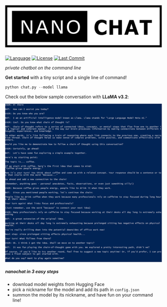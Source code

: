 # ![alt text](./logo.svg)

[![Language](https://img.shields.io/github/languages/top/zackxzhang/nanochat)](https://github.com/zackxzhang/nanochat)
[![License](https://img.shields.io/github/license/zackxzhang/nanochat)](https://opensource.org/licenses/BSD-3-Clause)
[![Last Commit](https://img.shields.io/github/last-commit/zackxzhang/nanochat)](https://github.com/zackxzhang/nanochat)

*private chatbot on the command line*


**Get started** with a tiny script and a single line of command!
```python
python chat.py --model llama
```

Check out the below sample conversation with **LLaMA v3.2**:

![alt text](./example.png)


##### nanochat in 3 easy steps
- download model weights from Hugging Face
- pick a nickname for the model and add its path in `config.json`
- summon the model by its nickname, and have fun on your command line!
